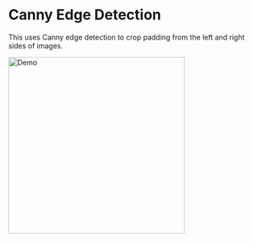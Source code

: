 # Canny Edge Detection

This uses Canny edge detection to crop padding from the left and right sides of images.

<img src="cannyEdgeDetectionDemo.gif" alt="Demo" width="350"/>
